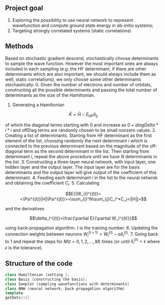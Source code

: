 ## Project goal

1. Exploring the possibility to use neural network to represent wavefunction and compute ground state energy in ab-initio systems;
2. Targeting strongly correlated systems (static correlations)

## Methods

Based on stochastic gradient descend, stochastically choose determinants to sample the wave function. However the most important ones are always included in each sampling (e.g. the HF determinant, if there are other determinants which are also important, we should always include them as well, static correlations), we only choose some other determinants stochastically. 
0. Given the number of electrons and number of orbitals, constructing all the possible determinants and passing the total number of determinants as the size of the Hamiltonian.
1. Generating a Hamiltonian 
```math
\hat{K}=\hat{H}-E_{HF}\delta_{ij}
```
of which the diagonal terms starting with $`0`$ and increase as $`0+diagDelta*i*i`$ and offDiag terms are
randomly chosen to be small nonzero values. 
2. Creating a list of determinants. Starting from HF determinant as the first element of the list, choosing randomly the next determinant $`i`$ which is connected to the previous determinant based on the magnitude of the off-diagonal term as the second determinant in the list. Then starting from determinant $`i`$, repeat the above procedure until we have $`N`$ determinants in the list. 
3. Constructing a three-layer neural network, with input layer, one hidden layer and the output layer.
The input layer are for the basis determinants and the output layer will give output of the coefficient of this determinant.
4. Feeding each determinant $`i`$ in the list to the neural netwrok and obtaining the coefficient $`C_i`$.
5. Calculating 
```math
E({W_i})^{(t)}=<\Psi^{(t)}|H|\Psi^{(t)}>=\sum_{i}^N\sum_{j}C_i^*C_j<i|H|j>
```
and the derivatives 
```math
\delta_i^{(t)}=\frac{\partial E}{\partial W_i^{(t)}}
```
using back-propagation algorithm. $`t`$ is the training number.
6. Updating the connection weights between neurons $`W_i^{(t+1)}=W_i^{(t)}-\alpha \delta_i^{(t)}`$.
7. Going back to 1 and repeat the steps for $`M (t=0,1,2,...,M)`$ times (or until $`\delta_i^{(t)}<\epsilon`$ where $`\epsilon`$ is the tolerance).

## Structure of the code

```C++
class Hamiltonian {setting };
class Basis {constructing the basis};
class Sampler {sampling wavefunctions with determinants}
class NNW {neural network, back-propagation algorithm}
template 
getDets(){}
```

